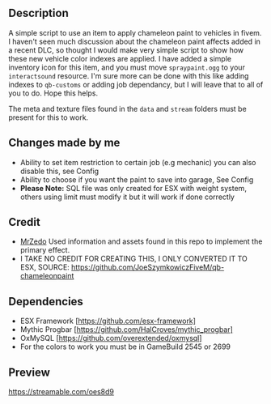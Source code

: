## Description
A simple script to use an item to apply chameleon paint to vehicles in fivem. I haven't seen much discussion about the chameleon paint affects added in a recent DLC, so thought I would make very simple script to show how these new vehicle color indexes are applied. I have added a simple inventory icon for this item, and you must move `spraypaint.ogg` to your `interactsound` resource. I'm sure more can be done with this like adding indexes to `qb-customs` or adding job dependancy, but I will leave that to all of you to do. Hope this helps.

The meta and texture files found in the `data` and `stream` folders must be present for this to work.

## Changes made by me
- Ability to set item restriction to certain job (e.g mechanic) you can also disable this, see Config
- Ability to choose if you want the paint to save into garage, See Config
- **Please Note:** SQL file was only created for ESX with weight system, others using limit must modify it but it will work if done correctly

## Credit
- [MrZedo](https://github.com/MrZedo/Cameleon-Color) Used information and assets found in this repo to implement the primary effect.
- I TAKE NO CREDIT FOR CREATING THIS, I ONLY CONVERTED IT TO ESX,
SOURCE: https://github.com/JoeSzymkowiczFiveM/qb-chameleonpaint

## Dependencies
- ESX Framework [https://github.com/esx-framework]
- Mythic Progbar [https://github.com/HalCroves/mythic_progbar]
- OxMySQL [https://github.com/overextended/oxmysql] 
- For the colors to work you must be in GameBuild 2545 or 2699

## Preview
https://streamable.com/oes8d9
